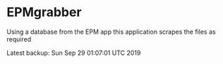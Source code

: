 # EPMgrabber
Using a database from the EPM app this application scrapes the files as required


Latest backup: Sun Sep 29 01:07:01 UTC 2019
